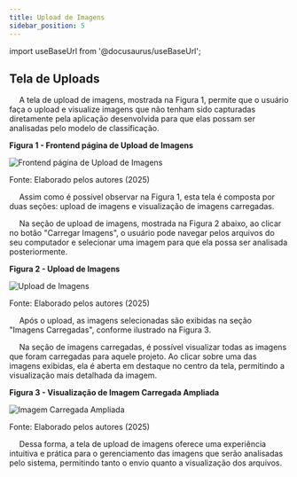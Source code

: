 ```yaml
---
title: Upload de Imagens 
sidebar_position: 5
---
```


import useBaseUrl from '@docusaurus/useBaseUrl';

## Tela de Uploads

&emsp; A tela de upload de imagens, mostrada na Figura 1, permite que o usuário faça o upload e visualize imagens que não tenham sido capturadas diretamente pela aplicação desenvolvida  para que elas possam ser analisadas pelo modelo de classificação. 

<div style={{ textAlign: 'center' }}>
  <p><strong>Figura 1 - Frontend página de Upload de Imagens</strong></p>
  <img 
    src={useBaseUrl('/img/upload-imagens-1.png')} 
    alt="Frontend página de Upload de Imagens" 
    title="Frontend página de Upload de Imagens" 
    style={{ maxWidth: '100%', height: 'auto' }}
  />
  <p>Fonte: Elaborado pelos autores (2025)</p>
</div>

&emsp; Assim como é possível observar na Figura 1, esta tela é composta por duas seções: upload de imagens e visualização de imagens carregadas. 

&emsp; Na seção de upload de imagens, mostrada na Figura 2 abaixo, ao clicar no botão "Carregar Imagens", o usuário pode navegar pelos arquivos do seu computador e selecionar uma imagem para que ela possa ser analisada posteriormente. 

<div style={{ textAlign: 'center' }}>
  <p><strong>Figura 2 - Upload de Imagens</strong></p>
  <img 
    src={useBaseUrl('/img/upload-imagens-2.png')} 
    alt="Upload de Imagens" 
    title="Upload de Imagens" 
    style={{ maxWidth: '100%', height: 'auto' }}
  />
  <p>Fonte: Elaborado pelos autores (2025)</p>
</div>

&emsp; Após o upload, as imagens selecionadas são exibidas na seção "Imagens Carregadas", conforme ilustrado na Figura 3. 

&emsp; Na seção de imagens carregadas, é possível visualizar todas as imagens que foram carregadas para aquele projeto. Ao clicar sobre uma das imagens exibidas, ela é aberta em destaque no centro da tela, permitindo a visualização mais detalhada da imagem.

<div style={{ textAlign: 'center' }}>
  <p><strong>Figura 3 - Visualização de Imagem Carregada Ampliada</strong></p>
  <img 
    src={useBaseUrl('/img/upload-imagens-3.png')} 
    alt="Imagem Carregada Ampliada" 
    title="Imagem Carregada Ampliada" 
    style={{ maxWidth: '100%', height: 'auto' }}
  />
  <p>Fonte: Elaborado pelos autores (2025)</p>
</div>

&emsp; Dessa forma, a tela de upload de imagens oferece uma experiência intuitiva e prática para o gerenciamento das imagens que serão analisadas pelo sistema, permitindo tanto o envio quanto a visualização dos arquivos.